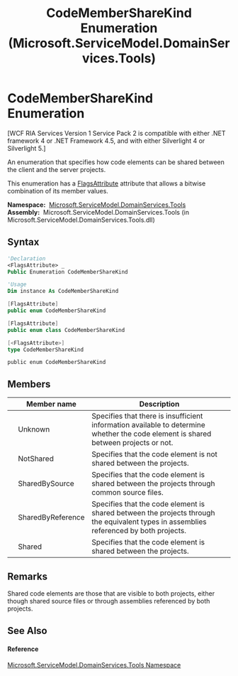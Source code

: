 ﻿---
title: CodeMemberShareKind Enumeration (Microsoft.ServiceModel.DomainServices.Tools)
TOCTitle: CodeMemberShareKind Enumeration
ms:assetid: T:Microsoft.ServiceModel.DomainServices.Tools.CodeMemberShareKind
ms:mtpsurl: https://msdn.microsoft.com/en-us/library/microsoft.servicemodel.domainservices.tools.codemembersharekind(v=VS.91)
ms:contentKeyID: 32336220
ms.date: 01/27/2012
mtps_version: v=VS.91
f1_keywords:
- Microsoft.ServiceModel.DomainServices.Tools.CodeMemberShareKind
- Microsoft.ServiceModel.DomainServices.Tools.CodeMemberShareKind.NotShared
- Microsoft.ServiceModel.DomainServices.Tools.CodeMemberShareKind.SharedByReference
- Microsoft.ServiceModel.DomainServices.Tools.CodeMemberShareKind.Shared
- Microsoft.ServiceModel.DomainServices.Tools.CodeMemberShareKind.SharedBySource
- Microsoft.ServiceModel.DomainServices.Tools.CodeMemberShareKind.Unknown
dev_langs:
- CSharp
- JScript
- VB
- FSharp
- c++
api_location:
- microsoft.servicemodel.domainservices.tools.dll
api_name:
- Microsoft.ServiceModel.DomainServices.Tools.CodeMemberShareKind
- Microsoft.ServiceModel.DomainServices.Tools.CodeMemberShareKind.NotShared
- Microsoft.ServiceModel.DomainServices.Tools.CodeMemberShareKind.Shared
- Microsoft.ServiceModel.DomainServices.Tools.CodeMemberShareKind.SharedByReference
- Microsoft.ServiceModel.DomainServices.Tools.CodeMemberShareKind.SharedBySource
- Microsoft.ServiceModel.DomainServices.Tools.CodeMemberShareKind.Unknown
api_type:
- Managed
topic_type:
- apiref
- kbSyntax
product_family_name: VS
ROBOTS: INDEX,FOLLOW
---

# CodeMemberShareKind Enumeration

\[WCF RIA Services Version 1 Service Pack 2 is compatible with either .NET framework 4 or .NET Framework 4.5, and with either Silverlight 4 or Silverlight 5.\]

An enumeration that specifies how code elements can be shared between the client and the server projects.

This enumeration has a [FlagsAttribute](https://msdn.microsoft.com/en-us/library/dk06fkbc) attribute that allows a bitwise combination of its member values.

**Namespace:**  [Microsoft.ServiceModel.DomainServices.Tools](gg153739\(v=vs.91\).md)  
**Assembly:**  Microsoft.ServiceModel.DomainServices.Tools (in Microsoft.ServiceModel.DomainServices.Tools.dll)

## Syntax

``` vb
'Declaration
<FlagsAttribute> _
Public Enumeration CodeMemberShareKind
```

``` vb
'Usage
Dim instance As CodeMemberShareKind
```

``` csharp
[FlagsAttribute]
public enum CodeMemberShareKind
```

``` c++
[FlagsAttribute]
public enum class CodeMemberShareKind
```

``` fsharp
[<FlagsAttribute>]
type CodeMemberShareKind
```

``` jscript
public enum CodeMemberShareKind
```

## Members

<table>
<thead>
<tr class="header">
<th></th>
<th>Member name</th>
<th>Description</th>
</tr>
</thead>
<tbody>
<tr class="odd">
<td></td>
<td>Unknown</td>
<td>Specifies that there is insufficient information available to determine whether the code element is shared between projects or not.</td>
</tr>
<tr class="even">
<td></td>
<td>NotShared</td>
<td>Specifies that the code element is not shared between the projects.</td>
</tr>
<tr class="odd">
<td></td>
<td>SharedBySource</td>
<td>Specifies that the code element is shared between the projects through common source files.</td>
</tr>
<tr class="even">
<td></td>
<td>SharedByReference</td>
<td>Specifies that the code element is shared between the projects through the equivalent types in assemblies referenced by both projects.</td>
</tr>
<tr class="odd">
<td></td>
<td>Shared</td>
<td>Specifies that the code element is shared between the projects.</td>
</tr>
</tbody>
</table>

## Remarks

Shared code elements are those that are visible to both projects, either though shared source files or through assemblies referenced by both projects.

## See Also

#### Reference

[Microsoft.ServiceModel.DomainServices.Tools Namespace](gg153739\(v=vs.91\).md)

